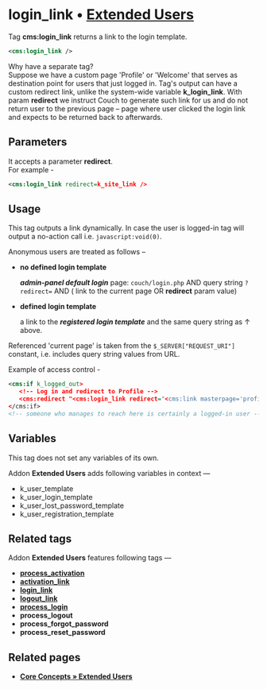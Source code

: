 # login_link • [**Extended Users**](#related-pages)

Tag **cms:login_link** returns a link to the login template.

```xml
<cms:login_link />
```

Why have a separate tag?\
Suppose we have a custom page 'Profile' or 'Welcome' that serves as destination point for users that just logged in. Tag's output can have a custom redirect link, unlike the system-wide variable **k_login_link**. With param **redirect** we instruct Couch to generate such link for us and do not return user to the previous page – page where user clicked the login link and expects to be returned back to afterwards.

## Parameters

It accepts a parameter **redirect**.\
For example -

```xml
<cms:login_link redirect=k_site_link />
```

## Usage

This tag outputs a link dynamically. In case the user is logged-in tag will output a no-action call i.e. `javascript:void(0)`.

Anonymous users are treated as follows –

* **no defined login template**

   ***admin-panel default login*** page: `couch/login.php` AND query string `?redirect=` AND ( link to the current page OR **redirect** param value)

* **defined login template**

   a link to the ***registered login template*** and the same query string as ↑ above.

Referenced 'current page' is taken from the `$_SERVER["REQUEST_URI"]` constant, i.e. includes query string values from URL.

Example of access control -

```xml
<cms:if k_logged_out>
   <!-- Log in and redirect to Profile -->
   <cms:redirect "<cms:login_link redirect="<cms:link masterpage='profile.php' />" />" />
</cms:if>
<!-- someone who manages to reach here is certainly a logged-in user -->
```

## Variables

This tag does not set any variables of its own.

Addon **Extended Users** adds following variables in context —

* k_user_template
* k_user_login_template
* k_user_lost_password_template
* k_user_registration_template

## Related tags

Addon **Extended Users** features following tags —

* [**process_activation**](https://github.com/trendoman/Midware/tree/main/tags-reference/Extended-Users/process_activation.md)
* [**activation_link**](https://github.com/trendoman/Midware/tree/main/tags-reference/Extended-Users/activation_link.md)
* [**login_link**](https://github.com/trendoman/Midware/tree/main/tags-reference/Extended-Users/login_link.md)
* [**logout_link**](https://github.com/trendoman/Midware/tree/main/tags-reference/Extended-Users/logout_link.md)
* [**process_login**](https://github.com/trendoman/Midware/tree/main/tags-reference/Extended-Users/process_login.md)
* **process_logout**
* **process_forgot_password**
* **process_reset_password**

## Related pages

* [**Core Concepts &raquo; Extended Users**](https://github.com/trendoman/Midware/tree/main/concepts/Extended-Users)
